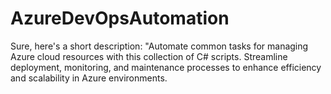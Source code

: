 # AzureDevOpsAutomation
Sure, here's a short description:  "Automate common tasks for managing Azure cloud resources with this collection of C# scripts. Streamline deployment, monitoring, and maintenance processes to enhance efficiency and scalability in Azure environments.
